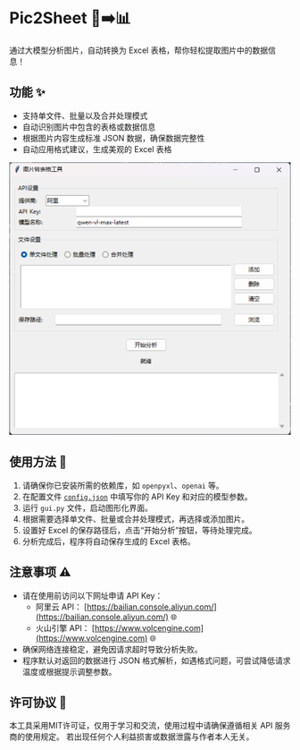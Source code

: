 # Pic2Sheet 📸➡️📊

通过大模型分析图片，自动转换为 Excel 表格，帮你轻松提取图片中的数据信息！

## 功能 ✨

- 支持单文件、批量以及合并处理模式
- 自动识别图片中包含的表格或数据信息
- 根据图片内容生成标准 JSON 数据，确保数据完整性
- 自动应用格式建议，生成美观的 Excel 表格

![程序界面](image/README/1743399942622.png "程序界面")

## 使用方法 🚀

1. 请确保你已安装所需的依赖库，如 `openpyxl`、`openai` 等。
2. 在配置文件 [`config.json`](./config.json) 中填写你的 API Key 和对应的模型参数。
3. 运行 `gui.py` 文件，启动图形化界面。
4. 根据需要选择单文件、批量或合并处理模式，再选择或添加图片。
5. 设置好 Excel 的保存路径后，点击“开始分析”按钮，等待处理完成。
6. 分析完成后，程序将自动保存生成的 Excel 表格。

## 注意事项 ⚠️

- 请在使用前访问以下网址申请 API Key：
  - 阿里云 API： [https://bailian.console.aliyun.com/](https://bailian.console.aliyun.com/) 🌐
  - 火山引擎 API： [https://www.volcengine.com](https://www.volcengine.com) 🌐
- 确保网络连接稳定，避免因请求超时导致分析失败。
- 程序默认对返回的数据进行 JSON 格式解析，如遇格式问题，可尝试降低请求温度或根据提示调整参数。

## 许可协议 📄

本工具采用MIT许可证，仅用于学习和交流，使用过程中请确保遵循相关 API 服务商的使用规定。
若出现任何个人利益损害或数据泄露与作者本人无关。
